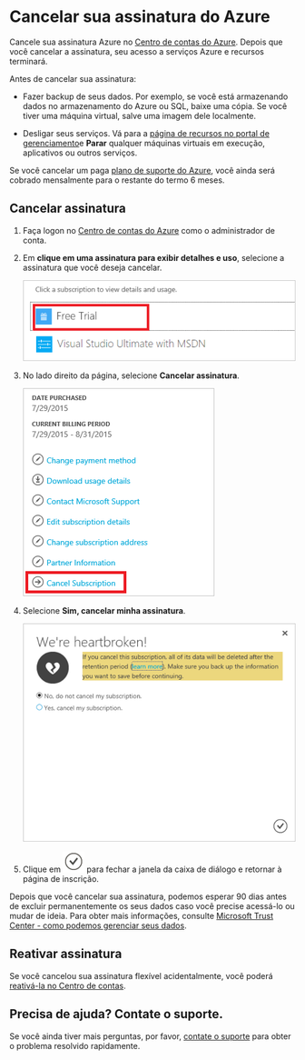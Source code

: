 <properties
    pageTitle="Cancelar sua assinatura do Azure | Microsoft Azure"
    description="Descreve como cancelar sua assinatura do Azure, como a assinatura de avaliação gratuita"
    services=""
    documentationCenter=""
    authors="genlin"
    manager="mbaldwin"
    editor=""
    tags="billing"
    />

<tags
    ms.service="billing"
    ms.workload="na"
    ms.tgt_pltfrm="na"
    ms.devlang="na"
    ms.topic="article"
    ms.date="09/26/2016"
    ms.author="genli"/>

# <a name="cancel-your-azure-subscription"></a>Cancelar sua assinatura do Azure

Cancele sua assinatura Azure no [Centro de contas do Azure](https://account.windowsazure.com/subscriptions). Depois que você cancelar a assinatura, seu acesso a serviços Azure e recursos terminará.

Antes de cancelar sua assinatura:

- Fazer backup de seus dados. Por exemplo, se você está armazenando dados no armazenamento do Azure ou SQL, baixe uma cópia. Se você tiver uma máquina virtual, salve uma imagem dele localmente.

- Desligar seus serviços. Vá para a [página de recursos no portal de gerenciamento](https://ms.portal.azure.com/?flight=1#blade/HubsExtension/Resources/resourceType/Microsoft.Resources%2Fresources)e **Parar** qualquer máquinas virtuais em execução, aplicativos ou outros serviços.

Se você cancelar um paga [plano de suporte do Azure](https://azure.microsoft.com/support/plans/), você ainda será cobrado mensalmente para o restante do termo 6 meses.

## <a name="cancel-subscription"></a>Cancelar assinatura

1. Faça logon no [Centro de contas do Azure](https://account.windowsazure.com/subscriptions) como o administrador de conta.

2. Em **clique em uma assinatura para exibir detalhes e uso**, selecione a assinatura que você deseja cancelar. 

    ![selectsub](./media/billing-how-to-cancel-azure-subscription/Selectsub.png)

3. No lado direito da página, selecione **Cancelar assinatura**.
    
    ![cancelsub](./media/billing-how-to-cancel-azure-subscription/cancelsub.png)

4. Selecione **Sim, cancelar minha assinatura**.
    
    ![cancelbox](./media/billing-how-to-cancel-azure-subscription/cancelbox.png)

5. Clique em ![checkbutton](./media/billing-how-to-cancel-azure-subscription/checkbutton.png) para fechar a janela da caixa de diálogo e retornar à página de inscrição.

Depois que você cancelar sua assinatura, podemos esperar 90 dias antes de excluir permanentemente os seus dados caso você precise acessá-lo ou mudar de ideia. Para obter mais informações, consulte [Microsoft Trust Center - como podemos gerenciar seus dados](https://go.microsoft.com/fwLink/p/?LinkID=822930&clcid=0x409).

## <a name="reactivate-subscription"></a>Reativar assinatura

Se você cancelou sua assinatura flexível acidentalmente, você poderá [reativá-la no Centro de contas](billing-subscription-become-disable.md#how-to-re-enable-non-pay-as-you-go-subscriptions).

## <a name="need-help-contact-support"></a>Precisa de ajuda? Contate o suporte.

Se você ainda tiver mais perguntas, por favor, [contate o suporte](https://portal.azure.com/?#blade/Microsoft_Azure_Support/HelpAndSupportBlade) para obter o problema resolvido rapidamente.
